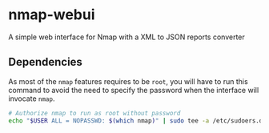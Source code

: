 # nmap-webui
A simple web interface for Nmap with a XML to JSON reports converter

## Dependencies

As most of the `nmap` features requires to be `root`, you will have to run this command to avoid the need to specify the password when the interface will invocate `nmap`.

```bash
# Authorize nmap to run as root without password
echo "$USER ALL = NOPASSWD: $(which nmap)" | sudo tee -a /etc/sudoers.d/nmap
```